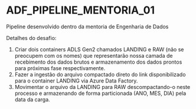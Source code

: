 # ADF_PIPELINE_MENTORIA_01
Pipeline desenvolvido dentro da mentoria de Engenharia de Dados

Detalhes do desafio:

1. Criar dois containers ADLS Gen2 chamados LANDING e RAW (não se preocupem com os nomes) que representarão nossa camada de recebimento dos dados brutos e armazenamento dos dados prontos para próximas fase respectivamente.
2. Fazer a ingestão do arquivo compactado direto do link disponibilizado para o container LANDING via Azure Data Factory.
4. Movimentar o arquivo da LANDING para RAW descompactando-o neste processo e armazenando de forma particionada (ANO, MES, DIA) pela data da carga.
